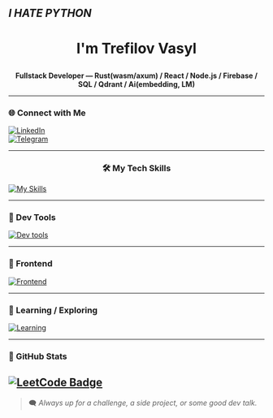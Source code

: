 ## *I HATE PYTHON*
# <p align="center">I'm Trefilov Vasyl</p>

**<p align="center">Fullstack Developer — Rust(wasm/axum) / React / Node.js / Firebase / SQL / Qdrant / Ai(embedding, LM)</p>**

---

### 🌐 Connect with Me
[![LinkedIn](https://img.shields.io/badge/LinkedIn-0077B5?style=for-the-badge&logo=linkedin&logoColor=white)](https://www.linkedin.com/in/vasya-trefilov-223598317)  
[![Telegram](https://img.shields.io/badge/Telegram-2CA5E0?style=for-the-badge&logo=telegram&logoColor=white)](https://t.me/TrefilovVasyl)  

---

### <p align="center">🛠️ My Tech Skills</p>

[![My Skills](https://skillicons.dev/icons?i=rust,react,nodejs,ts,js,firebase,postgres,mysql,go&theme=dark)](https://skillicons.dev)

---

### 🧰 Dev Tools

[![Dev tools](https://skillicons.dev/icons?i=vscode,git,github,docker,vercel,postman&theme=dark)](https://skillicons.dev)

---

### 🎨 Frontend

[![Frontend](https://skillicons.dev/icons?i=html,css,tailwind,nextjs&theme=dark)](https://skillicons.dev)

---

### 🧠 Learning / Exploring

[![Learning](https://skillicons.dev/icons?i=go,docker&theme=dark)](https://skillicons.dev)

---

### 🧩 GitHub Stats

[![LeetCode Badge](https://lc.andrewpavlov.org/api/slug/kotogul/badge.svg)](https://lc.andrewpavlov.org/redirect-page/kotogul)
---

> 🗨️ *Always up for a challenge, a side project, or some good dev talk.*

